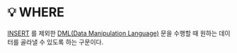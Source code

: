 # 💡 WHERE

[INSERT](../DML/INSERT.md) 를 제외한 [DML(Data Manipulation Language)](../DML/DML(Data%20Manipulation%20Language).md) 문을 수행할 때 원하는 데이터를 골라낼 수 있도록 하는 구문이다.
